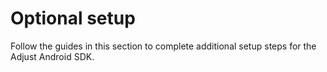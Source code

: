 # Optional setup

Follow the guides in this section to complete additional setup steps for the Adjust Android SDK.

